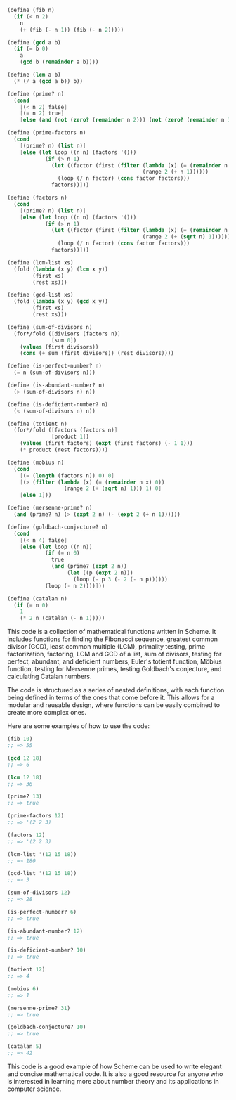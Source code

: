 ```scheme
(define (fib n)
  (if (< n 2)
    n
    (+ (fib (- n 1)) (fib (- n 2)))))

(define (gcd a b)
  (if (= b 0)
    a
    (gcd b (remainder a b))))

(define (lcm a b)
  (* (/ a (gcd a b)) b))

(define (prime? n)
  (cond
    [(< n 2) false]
    [(= n 2) true]
    [else (and (not (zero? (remainder n 2))) (not (zero? (remainder n 3))))]))

(define (prime-factors n)
  (cond
    [(prime? n) (list n)]
    [else (let loop ((n n) (factors '()))
            (if (> n 1)
              (let ((factor (first (filter (lambda (x) (= (remainder n x) 0))
                                           (range 2 (+ n 1))))))
                (loop (/ n factor) (cons factor factors)))
              factors))]))

(define (factors n)
  (cond
    [(prime? n) (list n)]
    [else (let loop ((n n) (factors '()))
            (if (> n 1)
              (let ((factor (first (filter (lambda (x) (= (remainder n x) 0))
                                           (range 2 (+ (sqrt n) 1))))))
                (loop (/ n factor) (cons factor factors)))
              factors))]))

(define (lcm-list xs)
  (fold (lambda (x y) (lcm x y))
        (first xs)
        (rest xs)))

(define (gcd-list xs)
  (fold (lambda (x y) (gcd x y))
        (first xs)
        (rest xs)))

(define (sum-of-divisors n)
  (for*/fold ([divisors (factors n)]
              [sum 0])
    (values (first divisors))
    (cons (+ sum (first divisors)) (rest divisors))))

(define (is-perfect-number? n)
  (= n (sum-of-divisors n)))

(define (is-abundant-number? n)
  (> (sum-of-divisors n) n))

(define (is-deficient-number? n)
  (< (sum-of-divisors n) n))

(define (totient n)
  (for*/fold ([factors (factors n)]
              [product 1])
    (values (first factors) (expt (first factors) (- 1 1)))
    (* product (rest factors))))

(define (mobius n)
  (cond
    [(= (length (factors n)) 0) 0]
    [(> (filter (lambda (x) (= (remainder n x) 0))
                  (range 2 (+ (sqrt n) 1))) 1) 0]
    [else 1]))

(define (mersenne-prime? n)
  (and (prime? n) (> (expt 2 n) (- (expt 2 (+ n 1))))))

(define (goldbach-conjecture? n)
  (cond
    [(< n 4) false]
    [else (let loop ((n n))
            (if (= n 0)
              true
              (and (prime? (expt 2 n))
                   (let ((p (expt 2 n)))
                     (loop (- p 3 (- 2 (- n p))))))
            (loop (- n 2))))]))

(define (catalan n)
  (if (= n 0)
    1
    (* 2 n (catalan (- n 1)))))
```

This code is a collection of mathematical functions written in Scheme. It includes functions for finding the Fibonacci sequence, greatest common divisor (GCD), least common multiple (LCM), primality testing, prime factorization, factoring, LCM and GCD of a list, sum of divisors, testing for perfect, abundant, and deficient numbers, Euler's totient function, Möbius function, testing for Mersenne primes, testing Goldbach's conjecture, and calculating Catalan numbers.

The code is structured as a series of nested definitions, with each function being defined in terms of the ones that come before it. This allows for a modular and reusable design, where functions can be easily combined to create more complex ones.

Here are some examples of how to use the code:

```scheme
(fib 10)
;; => 55

(gcd 12 18)
;; => 6

(lcm 12 18)
;; => 36

(prime? 13)
;; => true

(prime-factors 12)
;; => '(2 2 3)

(factors 12)
;; => '(2 2 3)

(lcm-list '(12 15 18))
;; => 180

(gcd-list '(12 15 18))
;; => 3

(sum-of-divisors 12)
;; => 28

(is-perfect-number? 6)
;; => true

(is-abundant-number? 12)
;; => true

(is-deficient-number? 10)
;; => true

(totient 12)
;; => 4

(mobius 6)
;; => 1

(mersenne-prime? 31)
;; => true

(goldbach-conjecture? 10)
;; => true

(catalan 5)
;; => 42
```

This code is a good example of how Scheme can be used to write elegant and concise mathematical code. It is also a good resource for anyone who is interested in learning more about number theory and its applications in computer science.